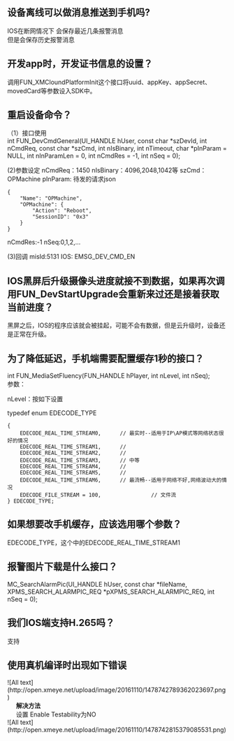 ## 设备离线可以做消息推送到手机吗?

IOS在断网情况下 会保存最近几条报警消息<br/>
但是会保存历史报警消息<br/>

## 开发app时，开发证书信息的设置？

调用FUN_XMCloundPlatformInit这个接口将uuid、appKey、appSecret、movedCard等参数设入SDK中。<br/>

## 重启设备命令？

（1）接口使用 <br/>
int FUN_DevCmdGeneral(UI_HANDLE hUser, const char *szDevId, int nCmdReq, const char *szCmd, int nIsBinary, int nTimeout, char *pInParam = NULL, int nInParamLen = 0, int nCmdRes = -1, int nSeq = 0);<br/>

(2)参数设定 nCmdReq：1450 nIsBinary：4096,2048,1042等 szCmd：OPMachine pInParam: 待发的请求json

```
{
    "Name": "OPMachine",
    "OPMachine": {
        "Action": "Reboot",
        "SessionID": "0x3"
    }
}
```

nCmdRes:-1 nSeq:0,1,2,...<br/>

(3)回调 misId:5131 IOS: EMSG_DEV_CMD_EN

## IOS黑屏后升级摄像头进度就接不到数据，如果再次调用FUN_DevStartUpgrade会重新来过还是接着获取当前进度？

黑屏之后，IOS的程序应该就会被挂起，可能不会有数据，但是云升级时，设备还是正常在升级。<br/>

## 为了降低延迟，手机端需要配置缓存1秒的接口？

int FUN_MediaSetFluency(FUN_HANDLE hPlayer, int nLevel, int nSeq);<br/>
参数：<br/>

nLevel：按如下设置<br/>

typedef enum EDECODE_TYPE

```
{
    EDECODE_REAL_TIME_STREAM0,      // 最实时--适用于IP\AP模式等网络状态很好的情况
    EDECODE_REAL_TIME_STREAM1,      //
    EDECODE_REAL_TIME_STREAM2,      //
    EDECODE_REAL_TIME_STREAM3,      // 中等
    EDECODE_REAL_TIME_STREAM4,      //
    EDECODE_REAL_TIME_STREAM5,      //
    EDECODE_REAL_TIME_STREAM6,      // 最流畅--适用于网络不好,网络波动大的情况
    EDECODE_FILE_STREAM = 100,                // 文件流
} EDECODE_TYPE;
```

## 如果想要改手机缓存，应该选用哪个参数？

EDECODE_TYPE，这个中的EDECODE_REAL_TIME_STREAM1<br/>

## 报警图片下载是什么接口？

MC_SearchAlarmPic(UI_HANDLE hUser, const char *fileName, XPMS_SEARCH_ALARMPIC_REQ *pXPMS_SEARCH_ALARMPIC_REQ, int nSeq = 0);<br/>

## 我们IOS端支持H.265吗？

支持<br/>

## 使用真机编译时出现如下错误

<div>![All text](http://open.xmeye.net/upload/image/20161110/1478742789362023697.png)</div>

<div style="margin-left:20px;">
<b>解决方法</b><br/>
设置 Enable Testability为NO<br/>
</div>

<div>![All text](http://open.xmeye.net/upload/image/20161110/1478742815379085531.png)</div>
